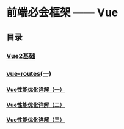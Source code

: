 # 前端必会框架 —— Vue

## 目录

### [Vue2基础](./Vue2/基础.md)

### [vue-routes(一)](Vue-routes/vue-routes(一).md)

#### [Vue性能优化详解（一）](./性能优化/VueOptimize1.md)

#### [Vue性能优化详解（二）](./性能优化/VueOptimize2.md)

#### [Vue性能优化详解（三）](./性能优化/VueOptimize3.md)